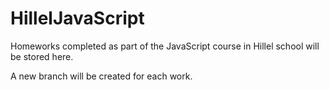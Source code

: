 # HillelJavaScript

Homeworks completed as part of the JavaScript course in Hillel school will be stored here.

A new branch will be created for each work.